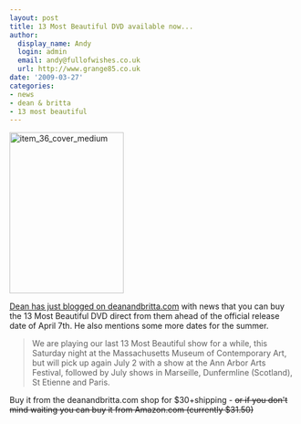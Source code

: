 ```yaml
---
layout: post
title: 13 Most Beautiful DVD available now...
author:
  display_name: Andy
  login: admin
  email: andy@fullofwishes.co.uk
  url: http://www.grange85.co.uk
date: '2009-03-27'
categories:
- news
- dean & britta
- 13 most beautiful
---
```

<div class="imagebox-a"><img src="https://media.fullofwishes.co.uk/ahfow/uploads/2008/10/item_36_cover_medium.jpg" alt="item_36_cover_medium" title="item_36_cover_medium" width="200" height="282" class="alignnone size-full wp-image-894" /></div>
<p><a href="https://web.archive.org/web/20090327+/http://www.deanandbritta.com/blog/?p=289">Dean has just blogged on deanandbritta.com</a> with news that you can buy the 13 Most Beautiful DVD direct from them ahead of the official release date of April 7th. He also mentions some more dates for the summer.</p>
<blockquote><p>We are playing our last 13 Most Beautiful show for a while, this Saturday night at the Massachusetts Museum of Contemporary Art, but will pick up again July 2 with a show at the Ann Arbor Arts Festival, followed by July shows in Marseille, Dunfermline (Scotland), St Etienne and Paris.</p></blockquote>
<p>Buy it from the deanandbritta.com shop for $30+shipping - <del datetime="2009-04-12T23:33:29+00:00">or if you don't mind waiting you can buy it from Amazon.com</a> (currently $31.50)</del></p>
